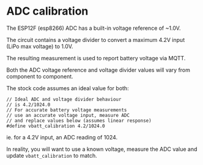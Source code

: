 # ADC calibration

The ESP12F (esp8266) ADC has a built-in voltage reference of ~1.0V.

The circuit contains a voltage divider to convert a maximum 4.2V input (LiPo max voltage) to 1.0V.

The resulting measurement is used to report battery voltage via MQTT.

Both the ADC voltage reference and voltage divider values will vary from component to component.

The stock code assumes an ideal value for both:

```arduino
// Ideal ADC and voltage divider behaviour
// is 4.2/1024.0
// For accurate battery voltage measurements
// use an accurate voltage input, measure ADC
// and replace values below (assumes linear response)
#define vbatt_calibration 4.2/1024.0
```

ie. for a 4.2V input, an ADC reading of 1024.

In reality, you will want to use a known voltage, measure the ADC value and update `vbatt_calibration` to match.
